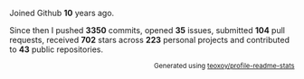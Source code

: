 Joined Github **10** years ago.

Since then I pushed **3350** commits, opened **35** issues, submitted **104** pull requests, received **702** stars across **223** personal projects and contributed to **43** public repositories.

<p align="right"><sub>Generated using <a href="https://github.com/marketplace/actions/profile-readme-stats">teoxoy/profile-readme-stats</a></sub></p>
